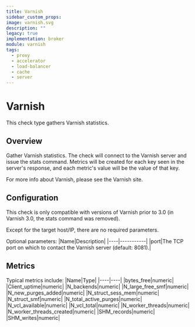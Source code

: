 ```yaml
---
title: Varnish
sidebar_custom_props:
image: varnish.svg
description: ""
legacy: true
implementation: broker
module: varnish
tags:
  - proxy
  - accelerator
  - load-balancer
  - cache
  - server
---
```


# Varnish

This check type gathers Varnish statistics.

## Overview

Gather Varnish statistics. The check will connect to the Varnish server and issue the stats command. Metrics will be created for each key seen in the server's response, and each metric's value will be the value of that key.

For more info about Varnish, please see the Varnish site.

## Configuration

This check is only compatible with versions of Varnish prior to 3.0 (in Varnish 3.0, the stats command was removed).

Except for the target host/IP, there are no required parameters.

Optional parameters:
|Name|Description|
|----|-----------|
|port|The TCP port on which to contact the Varnish server (default: 8081).|

## Metrics

Typical metrics include:
|Name|Type|
|----|----|
|bytes_free|numeric|
|Client_uptime|numeric|
|N_backends|numeric|
|N_large_free_smf|numeric|
|N_new_purges_added|numeric|
|N_struct_sess_mem|numeric|
|N_struct_smf|numeric|
|N_total_active_purges|numeric|
|N_vcl_available|numeric|
|N_vcl_total|numeric|
|N_worker_threads|numeric|
|N_worker_threads_created|numeric|
|SHM_records|numeric|
|SHM_writes|numeric|
